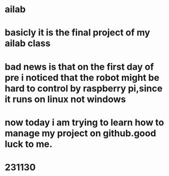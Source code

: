 # ailab
# basicly it is the final project of my ailab class
# bad news is that on the first day of pre i noticed that the robot might be hard to control by raspberry pi,since it runs on linux not windows
# now today i am trying to learn how to manage my project on github.good luck to me.
# 231130
